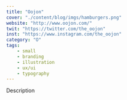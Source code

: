 ```yaml
---
title: "Oojon"
cover: "./content/blog/imgs/hamburgers.png"
website: "http://www.oojon.com/"
twit: "https://twitter.com/the_oojon"
inst: "https://www.instagram.com/the_oojon"
category: "O"
tags:
    - small
    - branding
    - illustration
    - ux/ui
    - typography
---
```


Description
